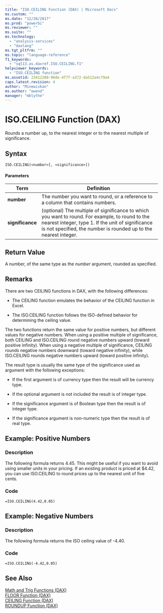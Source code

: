 ```yaml
---
title: "ISO.CEILING Function (DAX) | Microsoft Docs"
ms.custom: ""
ms.date: "12/28/2017"
ms.prod: "powerbi"
ms.reviewer: ""
ms.suite: ""
ms.technology: 
  - "analysis-services"
  - "daxlang"
ms.tgt_pltfrm: ""
ms.topic: "language-reference"
f1_keywords: 
  - "sql13.as.daxref.ISO.CEILING.f1"
helpviewer_keywords: 
  - "ISO.CEILING function"
ms.assetid: 23412260-90de-4f7f-a372-da512a4c79a4
caps.latest.revision: 4
author: "Minewiskan"
ms.author: "owend"
manager: "mblythe"
---
```

# ISO.CEILING Function (DAX)
Rounds a number up, to the nearest integer or to the nearest multiple of significance.  
  
## Syntax  
  
```  
ISO.CEILING(<number>[, <significance>])  
```  
  
#### Parameters  
  
|Term|Definition|  
|--------|--------------|  
|**number**|The number you want to round, or a reference to a column that contains numbers.|  
|**significance**|(optional) The multiple of significance to which you want to round. For example, to round to the nearest integer, type 1. If the unit of significance is not specified, the number is rounded up to the nearest integer.|  
  
## Return Value  
A number, of the same type as the *number* argument, rounded as specified.  
  
## Remarks  
There are two CEILING functions in DAX, with the following differences:  
  
-   The CEILING function emulates the behavior of the CEILING function in Excel.  
  
-   The ISO.CEILING function follows the ISO-defined behavior for determining the ceiling value.  
  
The two functions return the same value for positive numbers, but different values for negative numbers. When using a positive multiple of significance, both CEILING and ISO.CEILING round negative numbers upward (toward positive infinity). When using a negative multiple of significance, CEILING rounds negative numbers downward (toward negative infinity), while ISO.CEILING rounds negative numbers upward (toward positive infinity).  
  
The result type is usually the same type of the significance used as argument with the following exceptions:  
  
-   If the first argument is of currency type then the result will be currency type.  
  
-   If the optional argument is not included the result is of integer type.  
  
-   If the significance argument is of Boolean type then the result is of integer type.  
  
-   If the significance argument is non-numeric type then the result is of real type.  
  
## Example: Positive Numbers  
  
### Description  
The following formula returns 4.45. This might be useful if you want to avoid using smaller units in your pricing. If an existing product is priced at $4.42, you can use ISO.CEILING to round prices up to the nearest unit of five cents.  
  
### Code  
  
```  
=ISO.CEILING(4.42,0.05)  
```  
  
## Example: Negative Numbers  
  
### Description  
The following formula returns the ISO ceiling value of -4.40.  
  
### Code  
  
```  
=ISO.CEILING(-4.42,0.05)  
```  
  
## See Also  
[Math and Trig Functions &#40;DAX&#41;](../DAX/math-and-trig-functions-dax.md)  
[FLOOR Function &#40;DAX&#41;](../DAX/floor-function-dax.md)  
[CEILING Function &#40;DAX&#41;](../DAX/ceiling-function-dax.md)  
[ROUNDUP Function &#40;DAX&#41;](../DAX/roundup-function-dax.md)  
  
